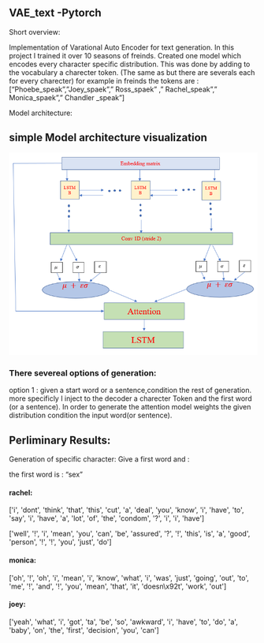 ## VAE_text -Pytorch
Short overview:

Implementation of Varational Auto Encoder for text generation.
In this project I trained it over 10 seasons of freinds.
Created one model which encodes every character specific distribution. 
This was done by adding to the vocabulary a charecter token. (The same as <SOS> but there are severals <SOS>
each for every charecter)
for example in freinds the tokens are : [“Phoebe_speak”,”Joey_spaek”,” Ross_spaek” ,” Rachel_speak”,” Monica_spaek”,” Chandler _speak”]
 
Model architecture:
## simple Model architecture visualization

![](./Simple_mode_visual.PNG)




### There severeal options of generation:
option 1 :  given a start word or a sentence,condition the rest of generation.
more specificly I inject to the decoder a charecter Token and the first word (or a sentence).
In order to generate the attention model weights the given distribution condition the input word(or sentence).

## Perliminary Results:
Generation of specific character: 
Give  a first word and :

the first word is : “sex”  
#### rachel:
['i', 'dont', 'think', 'that', 'this', 'cut', 'a', 'deal', 'you', 'know', 'i', 'have', 'to', 'say', 'i', 'have', 'a', 'lot', 'of', 'the', 'condom', '?', 'i', 'i', 'have']

['well', '!', 'i', 'mean', 'you', 'can', 'be', 'assured', '?', '!', 'this', 'is', 'a', 'good', 'person', '!', '!', 'you', 'just', 'do']

#### monica:
['oh', '!', 'oh', 'i', 'mean', 'i', 'know', 'what', 'i', 'was', 'just', 'going', 'out', 'to', 'me', '!', 'and', '!', 'you', 'mean', 'that', 'it', 'doesn\x92t', 'work', 'out']

#### joey:
['yeah', 'what', 'i', 'got', 'ta', 'be', 'so', 'awkward', 'i', 'have', 'to', 'do', 'a', 'baby', 'on', 'the', 'first', 'decision', 'you', 'can']

 
